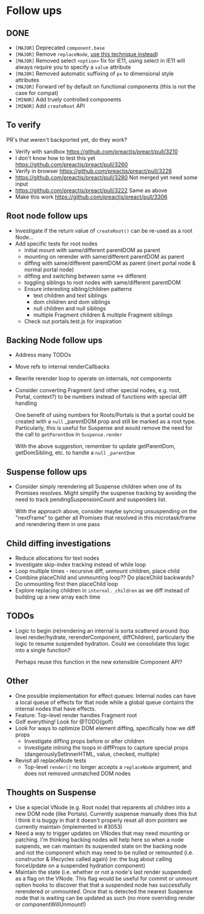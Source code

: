 # Follow ups

## DONE

- `[MAJOR]` Deprecated `component.base`
- `[MAJOR]` Remove `replaceNode`, [use this technique instead](https://gist.github.com/developit/f321a9ef092ad39f54f8d7c8f99eb29a))
- `[MAJOR]` Removed select `<option>` fix for IE11, using select in IE11 will always require you to specify a `value` attribute
- `[MAJOR]` Removed automatic suffixing of `px` to dimensional style attributes
- `[MAJOR]` Forward ref by default on functional components (this is not the case for compat)
- `[MINOR]` Add truely controlled components
- `[MINOR]` Add `createRoot` API

## To verify

PR's that weren't backported yet, do they work?

- Verify with sandbox https://github.com/preactjs/preact/pull/3210
- I don't know how to test this yet https://github.com/preactjs/preact/pull/3260
- Verify in browser https://github.com/preactjs/preact/pull/3226
- https://github.com/preactjs/preact/pull/3280 Not merged yet need some input
- https://github.com/preactjs/preact/pull/3222 Same as above
- Make this work https://github.com/preactjs/preact/pull/3306


## Root node follow ups

- Investigate if the return value of `createRoot()` can be re-used as a root Node...
- Add specific tests for root nodes
  - initial mount with same/different parentDOM as parent
  - mounting on rerender with same/different parentDOM as parent
  - diffing with same/different parentDOM as parent (inert portal node & normal portal node)
  - diffing and switching between same <-> different
  - toggling siblings to root nodes with same/different parentDOM
  - Ensure interesting sibling/children patterns
    - text children and text siblings
    - dom children and dom siblings
    - null children and null siblings
    - multiple Fragment children & multiple Fragment siblings
  - Check out portals.test.js for inspiration

## Backing Node follow ups

- Address many TODOs
- Move refs to internal renderCallbacks
- Rewrite rerender loop to operate on internals, not components
- Consider converting Fragment (and other special nodes, e.g. root, Portal,
  context?) to be numbers instead of functions with special diff handling

  One benefit of using numbers for Roots/Portals is that a portal could be
  created with a `null` \_parentDOM prop and still be marked as a root type.
  Particularly, this is useful for Suspense and would remove the need for the
  call to `getParentDom` in `Suspense.render`

  With the above suggestion, remember to update getParentDom, getDomSibling,
  etc. to handle a `null` `_parentDom`

## Suspense follow ups

- Consider simply rerendering all Suspense children when one of its Promises
  resolves. Might simplify the suspense tracking by avoiding the need to track
  pendingSuspensionCount and suspenders list.

  With the approach above, consider maybe syncing unsuspending on the
  "nextFrame" to gather all Promises that resolved in this microtask/frame and
  rerendering them in one pass

## Child diffing investigations

- Reduce allocations for text nodes
- Investigate skip-index tracking instead of while loop
- Loop multiple times - recursive diff, unmount children, place child
- Combine placeChild and unmounting loop?? Do placeChild backwards? Do
  unmounting first then placeChild loop
- Explore replacing children in `internal._children` as we diff instead of
  building up a new array each time

## TODOs

- Logic to begin (re)rendering an internal is sorta scattered around (top level
  render/hydrate, rerenderComponent, diffChildren), particularly the logic to
  resume suspended hydration. Could we consolidate this logic into a single
  function?

  Perhaps reuse this function in the new extensible Component API?

## Other

- One possible implementation for effect queues: Internal nodes can have a local
  queue of effects for that node while a global queue contains the internal
  nodes that have effects.
- Feature: Top-level render handles Fragment root
- Golf everything! Look for @TODO(golf)
- Look for ways to optimize DOM element diffing, specifically how we diff props
  - Investigate diffing props before or after children
  - Investigate inlining the loops in diffProps to capture special props
    (dangerouslySetInnerHTML, value, checked, multiple)
- Revisit all replaceNode tests
  - Top-level `render()` no longer accepts a `replaceNode` argument, and does not removed unmatched DOM nodes

## Thoughts on Suspense

- Use a special VNode (e.g. Root node) that reparents all children into a new
  DOM node (like Portals). Currently suspense manually does this but I think it
  is buggy in that it doesn't properly reset all dom pointers we currently
  maintain (implemented in #3053)
- Need a way to trigger updates on VNodes that may need mounting or patching.
  I'm thinking backing nodes will help here so when a node suspends, we can
  maintain its suspended state on the backing node and not the component which
  may need to be nulled or remounted (i.e. constructor & lifecycles called
  again) (re: the bug about calling forceUpdate on a suspended hydration
  component)
- Maintain the state (i.e. whether or not a node's last render suspended) as a
  flag on the VNode. This flag would be useful for commit or unmount option
  hooks to discover that that a suspended node has successfully rerendered or
  unmounted. Once that is detected the nearest Suspense node that is waiting can
  be updated as such (no more overriding render or componentWillUnmount!)

